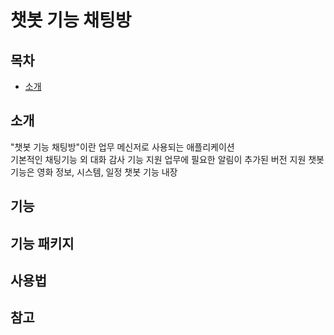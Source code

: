 # 챗봇 기능 채팅방
## 목차
- [소개](#소개)

## 소개
"챗봇 기능 채팅방"이란 업무 메신저로 사용되는 애플리케이션 \
기본적인 채팅기능 외 대화 감사 기능 지원
업무에 필요한 알림이 추가된 버전 지원
챗봇 기능은 영화 정보, 시스템, 일정 챗봇 기능 내장 

## 기능

## 기능 패키지

## 사용법

## 참고

